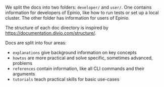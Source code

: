 We split the docs into two folders: `developer/` and `user/`.
One contains information for developers of Epinio, like how to run tests or set up a local cluster.
The other folder has information for users of Epinio.

The structure of each doc directory is inspired by https://documentation.divio.com/structure/.

Docs are split into four areas:

* `explanations` give background information on key concepts
* `howtos` are more practical and solve specific, sometimes advanced, problems
* `references` contain information, like all CLI commands and their arguments
* `tutorials` teach practical skills for basic use-cases
